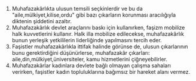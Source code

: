 1. Muhafazakârlıkta ulusun temsili seçkinlerdir ve bu da "aile,mülkiyet,kilise,ordu" gibi bazı çıkarların korunması aracılığıyla diktenin şiddetini azaltır.
2. Muhafazakârlık devlet araçlarını baskı için kullanırken, faşizm mobilize halk kuvvetlerini kullanır. Halk illa mobilize edilecekse, muhafazakârlık bunun yerleşik yetkililerin liderliğinde yapılmasını tercih eder.
3. Faşistler muhafazakârlıkla ittifak halinde görünse de, ulusun çıkarlarının bunu gerektirdiğini düşünürlerse, muhafazakâr çıkarları: aile,din,mülkiyet,üniversiteler, kamu hizmetlerini çiğneyebilirler.
4. Muhafazakârlar kadınlara devlete bağlı olmayan çalışma sahaları verirken, faşistler kadın topluluklarına bağımsız bir hareket alanı vermez.